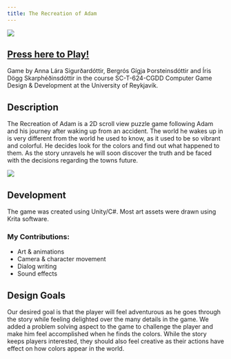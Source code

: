 ```yaml
---
title: The Recreation of Adam
---
```


![](https://i.imgur.com/kqcoUzD.gif)

## [Press here to Play!](https://onehitwonders.itch.io/the-recreation-of-adam)

Game by Anna Lára Sigurðardóttir, Bergrós Gígja Þorsteinsdóttir and Íris Dögg Skarphéðinsdóttir in the course SC-T-624-CGDD Computer Game Design & Development at the University of Reykjavík.

## Description
The Recreation of Adam is a 2D scroll view puzzle game following Adam and his journey after waking up from an accident. The world he wakes up in is very different from the world he used to know, as it used to be so vibrant and colorful. He decides look for the colors and find out what happened to them. As the story unravels he will soon discover the truth and be faced with the decisions regarding the towns future.

![](https://i.imgur.com/w4mz37S.gif)

## Development
The game was created using Unity/C#. Most art assets were drawn using Krita software.

### My Contributions:
* Art & animations
* Camera & character movement
* Dialog writing
* Sound effects

## Design Goals
Our desired goal is that the player will feel adventurous as he goes through the story while feeling delighted over the many details in the game. We added a problem solving aspect to the game to challenge the player and make him feel accomplished when he finds the colors. While the story keeps players interested, they should also feel creative as their actions have effect on how colors appear in the world.
